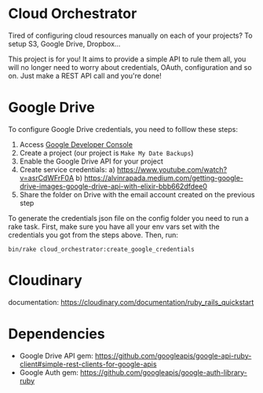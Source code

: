 # Cloud Orchestrator

Tired of configuring cloud resources manually on each of your projects? To setup S3, Google Drive, Dropbox...

This project is for you! It aims to provide a simple API to rule them all, you will no longer need to worry about credentials, OAuth, configuration and so on. Just make a REST API call and you're done!

# Google Drive

To configure Google Drive credentials, you need to folllow these steps:

1. Access [Google Developer Console](https://console.developers.google.com/)
2. Create a project (our project is `Make My Date Backups`)
3. Enable the Google Drive API for your project
4. Create service credentials:
   a) https://www.youtube.com/watch?v=asrCdWFrF0A
   b) https://alvinrapada.medium.com/getting-google-drive-images-google-drive-api-with-elixir-bbb662dfdee0
5. Share the folder on Drive with the email account created on the previous step

To generate the credentials json file on the config folder you need to run a rake task. First, make sure you have all your env vars set with the credentials you got from the steps above. Then, run:

```
bin/rake cloud_orchestrator:create_google_credentials
```

# Cloudinary

documentation: https://cloudinary.com/documentation/ruby_rails_quickstart

# Dependencies

* Google Drive API gem: https://github.com/googleapis/google-api-ruby-client#simple-rest-clients-for-google-apis
* Google Auth gem: https://github.com/googleapis/google-auth-library-ruby
